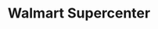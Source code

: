 ---
title: "Walmart Supercenter"
url: /salt-lake-city/walmart-supercenter-hope-ave/
shop: supermarket
---